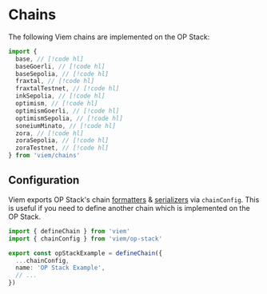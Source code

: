 # Chains

The following Viem chains are implemented on the OP Stack:

```ts
import {
  base, // [!code hl]
  baseGoerli, // [!code hl]
  baseSepolia, // [!code hl]
  fraxtal, // [!code hl]
  fraxtalTestnet, // [!code hl]
  inkSepolia, // [!code hl]
  optimism, // [!code hl]
  optimismGoerli, // [!code hl]
  optimismSepolia, // [!code hl]
  soneiumMinato, // [!code hl]
  zora, // [!code hl]
  zoraSepolia, // [!code hl]
  zoraTestnet, // [!code hl]
} from 'viem/chains'
```

## Configuration

Viem exports OP Stack's chain [formatters](/docs/chains/formatters) & [serializers](/docs/chains/serializers) via `chainConfig`. This is useful if you need to define another chain which is implemented on the OP Stack.

```ts
import { defineChain } from 'viem'
import { chainConfig } from 'viem/op-stack'

export const opStackExample = defineChain({
  ...chainConfig,
  name: 'OP Stack Example',
  // ...
})
```
